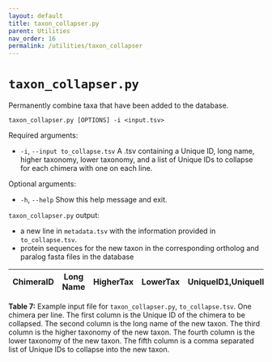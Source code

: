 ```yaml
---
layout: default
title: taxon_collapser.py
parent: Utilities
nav_order: 16
permalink: /utilities/taxon_collapser
---
```


# `taxon_collapser.py`

Permanently combine taxa that have been added to the database.

`taxon_collapser.py [OPTIONS] -i <input.tsv>`

Required arguments:
- `-i`, `--input to_collapse.tsv` A .tsv containing a Unique ID, long name, higher taxonomy, lower taxonomy, and a list of Unique IDs to collapse for each chimera with one on each line.

Optional arguments:
- `-h`, `--help` Show this help message and exit.

`taxon_collapser.py` output:
- a new line in `metadata.tsv` with the information provided in `to_collapse.tsv`.
- protein sequences for the new taxon in the corresponding ortholog and paralog fasta files in the database


| ChimeraID  |   Long Name  |  HigherTax  |  LowerTax  | UniqueID1,UniqueID2  |
| :--------: | :----------: | :---------: | :--------: |:-------------------: |

**Table 7:** Example input file for `taxon_collapser.py`, `to_collapse.tsv`. One chimera per line. The first column is the Unique ID of the chimera to be collapsed. The second column is the long name of the new taxon. The third column is the higher taxonomy of the new taxon. The fourth column is the lower taxonomy of the new taxon. The fifth column is a comma separated list of Unique IDs to collapse into the new taxon.